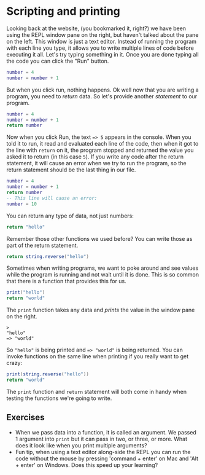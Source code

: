 # Scripting and printing

Looking back at the website, (you bookmarked it, right?) we have been using the REPL window pane on the right, but haven't talked about the pane on the left.
This window is just a text editor.
Instead of running the program with each line you type, it allows you to write multiple lines of code before executing it all.
Let's try typing something in it.
Once you are done typing all the code you can click the "Run" button.

```lua
number = 4
number = number + 1
```

But when you click run, nothing happens.
Ok well now that you are writing a program, you need to *return* data.
So let's provide another *statement* to our program.

```lua
number = 4
number = number + 1
return number
```

Now when you click Run, the text `=> 5` appears in the console.
When you told it to run, it read and evaluated each line of the code, then when it got to the line with `return` on it, the program stopped and returned the value you asked it to return (in this case `5`).
If you write any code after the return statement, it will cause an error when we try to run the program, so the return statement should be the last thing in our file.

```lua
number = 4
number = number + 1
return number
-- This line will cause an error:
number = 10
```

You can return any type of data, not just numbers:

```lua
return "hello"
```

Remember those other functions we used before?
You can write those as part of the return statement.

```lua
return string.reverse("hello")
```

Sometimes when writing programs, we want to poke around and see values while the program is running and not wait until it is done.
This is so common that there is a function that provides this for us.

```lua
print("hello")
return "world"
```

The `print` function takes any data and *prints* the value in the window pane on the right.
```
>  
"hello"
=> "world"
```
So `"hello"` is being printed and `=> "world"` is being returned.
You can invoke functions on the same line when printing if you really want to get crazy:

```lua
print(string.reverse("hello"))
return "world"
```

The `print` function and `return` statement will both come in handy when testing the functions we're going to write.


## Exercises

- When we pass data into a function, it is called an argument. We passed 1 argument into `print` but it can pass in two, or three, or more. What does it look like when you print multiple arguments?
- Fun tip, when using a text editor along-side the REPL you can run the code without the mouse by pressing 'command + enter' on Mac and 'Alt + enter' on Windows. Does this speed up your learning? 
